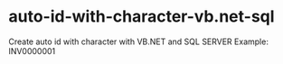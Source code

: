 # auto-id-with-character-vb.net-sql
Create auto id with character with VB.NET and SQL SERVER
Example: INV0000001
